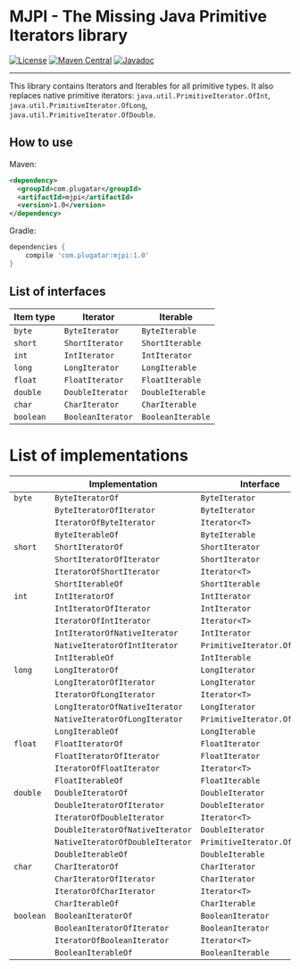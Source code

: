 # MJPI - The Missing Java Primitive Iterators library

[![License](https://img.shields.io/badge/License-Apache%202.0-blue.svg)](https://opensource.org/licenses/Apache-2.0)
[![Maven Central](https://maven-badges.herokuapp.com/maven-central/com.plugatar/mjpi/badge.svg)](https://maven-badges.herokuapp.com/maven-central/com.plugatar/mjpi)
[![Javadoc](http://www.javadoc.io/badge/com.plugatar/mjpi.svg)](http://www.javadoc.io/doc/com.plugatar/mjpi)

---

This library contains Iterators and Iterables for all primitive types. It also replaces native primitive iterators: 
`java.util.PrimitiveIterator.OfInt`, `java.util.PrimitiveIterator.OfLong`, `java.util.PrimitiveIterator.OfDouble`.

## How to use

Maven:
```xml
<dependency>
  <groupId>com.plugatar</groupId>
  <artifactId>mjpi</artifactId>
  <version>1.0</version>
</dependency>
```

Gradle:
```groovy
dependencies {
    compile 'com.plugatar:mjpi:1.0'
}
```

## List of interfaces

| Item type | Iterator          | Iterable          |
| --------- | ----------------- | ----------------- |
| `byte`    | `ByteIterator`    | `ByteIterable`    |
| `short`   | `ShortIterator`   | `ShortIterable`   |
| `int`     | `IntIterator`     | `IntIterator`     |
| `long`    | `LongIterator`    | `LongIterable`    |
| `float`   | `FloatIterator`   | `FloatIterable`   |
| `double`  | `DoubleIterator`  | `DoubleIterable`  |
| `char`    | `CharIterator`    | `CharIterable`    |
| `boolean` | `BooleanIterator` | `BooleanIterable` |

# List of implementations

|           | Implementation                   | Interface                    | Based on                     |
| --------- | -------------------------------- | ---------------------------- | ---------------------------- |
| `byte`    | `ByteIteratorOf`                 | `ByteIterator`               | `byte[]`                     |
|           | `ByteIteratorOfIterator`         | `ByteIterator`               | `Iterator<T>`                |
|           | `IteratorOfByteIterator`         | `Iterator<T>`                | `ByteIterator`               |
|           | `ByteIterableOf`                 | `ByteIterable`               | `byte[]`                     |
| `short`   | `ShortIteratorOf`                | `ShortIterator`              | `short[]`                    |
|           | `ShortIteratorOfIterator`        | `ShortIterator`              | `Iterator<T>`                |
|           | `IteratorOfShortIterator`        | `Iterator<T>`                | `ShortIterator`              |
|           | `ShortIterableOf`                | `ShortIterable`              | `short[]`                    |
| `int`     | `IntIteratorOf`                  | `IntIterator`                | `int[]`                      |
|           | `IntIteratorOfIterator`          | `IntIterator`                | `Iterator<T>`                |
|           | `IteratorOfIntIterator`          | `Iterator<T>`                | `IntIterator`                |
|           | `IntIteratorOfNativeIterator`    | `IntIterator`                | `PrimitiveIterator.OfInt`    |
|           | `NativeIteratorOfIntIterator`    | `PrimitiveIterator.OfInt`    | `IntIterator`                |
|           | `IntIterableOf`                  | `IntIterable`                | `int[]`                      |
| `long`    | `LongIteratorOf`                 | `LongIterator`               | `long[]`                     |
|           | `LongIteratorOfIterator`         | `LongIterator`               | `Iterator<T>`                |
|           | `IteratorOfLongIterator`         | `Iterator<T>`                | `LongIterator`               |
|           | `LongIteratorOfNativeIterator`   | `LongIterator`               | `PrimitiveIterator.OfLong`   |
|           | `NativeIteratorOfLongIterator`   | `PrimitiveIterator.OfLong`   | `LongIterator`               |
|           | `LongIterableOf`                 | `LongIterable`               | `long[]`                     |
| `float`   | `FloatIteratorOf`                | `FloatIterator`              | `float[]`                    |
|           | `FloatIteratorOfIterator`        | `FloatIterator`              | `Iterator<T>`                |
|           | `IteratorOfFloatIterator`        | `Iterator<T>`                | `FloatIterator`              |
|           | `FloatIterableOf`                | `FloatIterable`              | `float[]`                    |
| `double`  | `DoubleIteratorOf`               | `DoubleIterator`             | `double[]`                   |
|           | `DoubleIteratorOfIterator`       | `DoubleIterator`             | `Iterator<T>`                |
|           | `IteratorOfDoubleIterator`       | `Iterator<T>`                | `DoubleIterator`             |
|           | `DoubleIteratorOfNativeIterator` | `DoubleIterator`             | `PrimitiveIterator.OfDouble` |
|           | `NativeIteratorOfDoubleIterator` | `PrimitiveIterator.OfDouble` | `DoubleIterator`             |
|           | `DoubleIterableOf`               | `DoubleIterable`             | `double[]`                   |
| `char`    | `CharIteratorOf`                 | `CharIterator`               | `char[]`                     |
|           | `CharIteratorOfIterator`         | `CharIterator`               | `Iterator<T>`                |
|           | `IteratorOfCharIterator`         | `Iterator<T>`                | `CharIterator`               |
|           | `CharIterableOf`                 | `CharIterable`               | `char[]`                     |
| `boolean` | `BooleanIteratorOf`              | `BooleanIterator`            | `boolean[]`                  |
|           | `BooleanIteratorOfIterator`      | `BooleanIterator`            | `Iterator<T>`                |
|           | `IteratorOfBooleanIterator`      | `Iterator<T>`                | `BooleanIterator`            |
|           | `BooleanIterableOf`              | `BooleanIterable`            | `boolean[]`                  |
